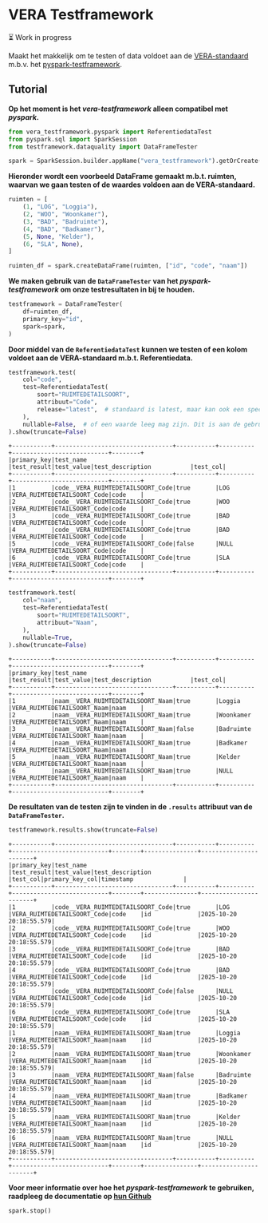 # VERA Testframework

⏳ Work in progress

Maakt het makkelijk om te testen of data voldoet aan de [VERA-standaard](https://github.com/Aedes-datastandaarden/vera-referentiedata) m.b.v. het [pyspark-testframework](https://github.com/woonstadrotterdam/pyspark-testframework).

## Tutorial

**Op het moment is het _vera-testframework_ alleen compatibel met _pyspark_.**

```python
from vera_testframework.pyspark import ReferentiedataTest
from pyspark.sql import SparkSession
from testframework.dataquality import DataFrameTester
```

```python
spark = SparkSession.builder.appName("vera_testframework").getOrCreate()
```

**Hieronder wordt een voorbeeld DataFrame gemaakt m.b.t. ruimten, waarvan we gaan testen of de waardes voldoen aan de VERA-standaard.**

```python
ruimten = [
    (1, "LOG", "Loggia"),
    (2, "WOO", "Woonkamer"),
    (3, "BAD", "Badruimte"),
    (4, "BAD", "Badkamer"),
    (5, None, "Kelder"),
    (6, "SLA", None),
]

ruimten_df = spark.createDataFrame(ruimten, ["id", "code", "naam"])
```

**We maken gebruik van de `DataFrameTester` van het _pyspark-testframework_ om onze testresultaten in bij te houden.**

```python
testframework = DataFrameTester(
    df=ruimten_df,
    primary_key="id",
    spark=spark,
)
```

**Door middel van de `ReferentiedataTest` kunnen we testen of een kolom voldoet aan de VERA-standaard m.b.t. Referentiedata.**

```python
testframework.test(
    col="code",
    test=ReferentiedataTest(
        soort="RUIMTEDETAILSOORT",
        attribuut="Code",
        release="latest",  # standaard is latest, maar kan ook een specifieke versie zijn zoals v4.1.240419
    ),
    nullable=False,  # of een waarde leeg mag zijn. Dit is aan de gebruiker
).show(truncate=False)
```

    +-----------+---------------------------------+-----------+----------+---------------------------+--------+
    |primary_key|test_name                        |test_result|test_value|test_description           |test_col|
    +-----------+---------------------------------+-----------+----------+---------------------------+--------+
    |1          |code__VERA_RUIMTEDETAILSOORT_Code|true       |LOG       |VERA_RUIMTEDETAILSOORT_Code|code    |
    |2          |code__VERA_RUIMTEDETAILSOORT_Code|true       |WOO       |VERA_RUIMTEDETAILSOORT_Code|code    |
    |3          |code__VERA_RUIMTEDETAILSOORT_Code|true       |BAD       |VERA_RUIMTEDETAILSOORT_Code|code    |
    |4          |code__VERA_RUIMTEDETAILSOORT_Code|true       |BAD       |VERA_RUIMTEDETAILSOORT_Code|code    |
    |5          |code__VERA_RUIMTEDETAILSOORT_Code|false      |NULL      |VERA_RUIMTEDETAILSOORT_Code|code    |
    |6          |code__VERA_RUIMTEDETAILSOORT_Code|true       |SLA       |VERA_RUIMTEDETAILSOORT_Code|code    |
    +-----------+---------------------------------+-----------+----------+---------------------------+--------+

```python
testframework.test(
    col="naam",
    test=ReferentiedataTest(
        soort="RUIMTEDETAILSOORT",
        attribuut="Naam",
    ),
    nullable=True,
).show(truncate=False)
```

    +-----------+---------------------------------+-----------+----------+---------------------------+--------+
    |primary_key|test_name                        |test_result|test_value|test_description           |test_col|
    +-----------+---------------------------------+-----------+----------+---------------------------+--------+
    |1          |naam__VERA_RUIMTEDETAILSOORT_Naam|true       |Loggia    |VERA_RUIMTEDETAILSOORT_Naam|naam    |
    |2          |naam__VERA_RUIMTEDETAILSOORT_Naam|true       |Woonkamer |VERA_RUIMTEDETAILSOORT_Naam|naam    |
    |3          |naam__VERA_RUIMTEDETAILSOORT_Naam|false      |Badruimte |VERA_RUIMTEDETAILSOORT_Naam|naam    |
    |4          |naam__VERA_RUIMTEDETAILSOORT_Naam|true       |Badkamer  |VERA_RUIMTEDETAILSOORT_Naam|naam    |
    |5          |naam__VERA_RUIMTEDETAILSOORT_Naam|true       |Kelder    |VERA_RUIMTEDETAILSOORT_Naam|naam    |
    |6          |naam__VERA_RUIMTEDETAILSOORT_Naam|true       |NULL      |VERA_RUIMTEDETAILSOORT_Naam|naam    |
    +-----------+---------------------------------+-----------+----------+---------------------------+--------+

**De resultaten van de testen zijn te vinden in de `.results` attribuut van de `DataFrameTester`.**

```python
testframework.results.show(truncate=False)
```

    +-----------+---------------------------------+-----------+----------+---------------------------+--------+---------------+-----------------------+
    |primary_key|test_name                        |test_result|test_value|test_description           |test_col|primary_key_col|timestamp              |
    +-----------+---------------------------------+-----------+----------+---------------------------+--------+---------------+-----------------------+
    |1          |code__VERA_RUIMTEDETAILSOORT_Code|true       |LOG       |VERA_RUIMTEDETAILSOORT_Code|code    |id             |2025-10-20 20:18:55.579|
    |2          |code__VERA_RUIMTEDETAILSOORT_Code|true       |WOO       |VERA_RUIMTEDETAILSOORT_Code|code    |id             |2025-10-20 20:18:55.579|
    |3          |code__VERA_RUIMTEDETAILSOORT_Code|true       |BAD       |VERA_RUIMTEDETAILSOORT_Code|code    |id             |2025-10-20 20:18:55.579|
    |4          |code__VERA_RUIMTEDETAILSOORT_Code|true       |BAD       |VERA_RUIMTEDETAILSOORT_Code|code    |id             |2025-10-20 20:18:55.579|
    |5          |code__VERA_RUIMTEDETAILSOORT_Code|false      |NULL      |VERA_RUIMTEDETAILSOORT_Code|code    |id             |2025-10-20 20:18:55.579|
    |6          |code__VERA_RUIMTEDETAILSOORT_Code|true       |SLA       |VERA_RUIMTEDETAILSOORT_Code|code    |id             |2025-10-20 20:18:55.579|
    |1          |naam__VERA_RUIMTEDETAILSOORT_Naam|true       |Loggia    |VERA_RUIMTEDETAILSOORT_Naam|naam    |id             |2025-10-20 20:18:55.579|
    |2          |naam__VERA_RUIMTEDETAILSOORT_Naam|true       |Woonkamer |VERA_RUIMTEDETAILSOORT_Naam|naam    |id             |2025-10-20 20:18:55.579|
    |3          |naam__VERA_RUIMTEDETAILSOORT_Naam|false      |Badruimte |VERA_RUIMTEDETAILSOORT_Naam|naam    |id             |2025-10-20 20:18:55.579|
    |4          |naam__VERA_RUIMTEDETAILSOORT_Naam|true       |Badkamer  |VERA_RUIMTEDETAILSOORT_Naam|naam    |id             |2025-10-20 20:18:55.579|
    |5          |naam__VERA_RUIMTEDETAILSOORT_Naam|true       |Kelder    |VERA_RUIMTEDETAILSOORT_Naam|naam    |id             |2025-10-20 20:18:55.579|
    |6          |naam__VERA_RUIMTEDETAILSOORT_Naam|true       |NULL      |VERA_RUIMTEDETAILSOORT_Naam|naam    |id             |2025-10-20 20:18:55.579|
    +-----------+---------------------------------+-----------+----------+---------------------------+--------+---------------+-----------------------+

**Voor meer informatie over hoe het _pyspark-testframework_ te gebruiken, raadpleeg de documentatie op [hun Github](https://github.com/woonstadrotterdam/pyspark-testframework)**

```python
spark.stop()
```
